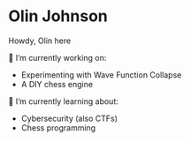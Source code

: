 # Olin Johnson

<!--
**olinjohnson/olinjohnson** is a ✨ _special_ ✨ repository because its `README.md` (this file) appears on your GitHub profile.

Here are some ideas to get you started:

- 👯 I’m looking to collaborate on ...
- 🤔 I’m looking for help with ...
- 💬 Ask me about ...
- 📫 How to reach me: ...
- ⚡ Fun fact: ...
-->
Howdy, Olin here

🔭 I’m currently working on:
<ul>
  <li>Experimenting with Wave Function Collapse</li>
  <li>A DIY chess engine</li>
</ul>

🌱 I’m currently learning about:
<ul>
  <li>Cybersecurity (also CTFs)</li>
  <li>Chess programming</li>
</ul>
